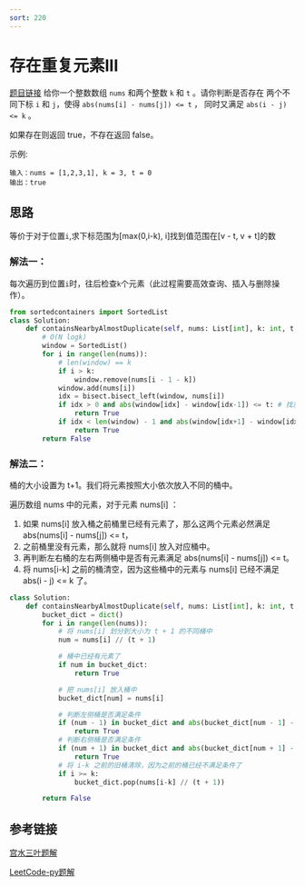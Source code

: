 ```yaml
---
sort: 220
---
```

# 存在重复元素III

[题目链接](https://leetcode-cn.com/problems/contains-duplicate-iii/)
给你一个整数数组 `nums` 和两个整数 `k` 和 `t` 。请你判断是否存在 两个不同下标 `i` 和 `j`，使得 `abs(nums[i] - nums[j]) <= t` ，
同时又满足 `abs(i - j) <= k` 。

如果存在则返回 true，不存在返回 false。

示例:
```
输入：nums = [1,2,3,1], k = 3, t = 0
输出：true
```


## 思路
等价于对于位置`i`,求下标范围为[max(0,i-k), i]找到值范围在[v - t, v + t]的数

### 解法一：

每次遍历到位置`i`时，往后检查`k`个元素（此过程需要高效查询、插入与删除操作）。


```python
from sortedcontainers import SortedList
class Solution:
    def containsNearbyAlmostDuplicate(self, nums: List[int], k: int, t: int) -> bool:
        # O(N logk)
        window = SortedList()
        for i in range(len(nums)):
            # len(window) == k
            if i > k:
                window.remove(nums[i - 1 - k])
            window.add(nums[i])
            idx = bisect.bisect_left(window, nums[i])
            if idx > 0 and abs(window[idx] - window[idx-1]) <= t: # 找左边的元素
                return True
            if idx < len(window) - 1 and abs(window[idx+1] - window[idx]) <= t: # 找右边的元素
                return True
        return False
```


### 解法二：
桶的大小设置为 t+1。我们将元素按照大小依次放入不同的桶中。

遍历数组 nums 中的元素，对于元素 nums[i] ：

1. 如果 nums[i] 放入桶之前桶里已经有元素了，那么这两个元素必然满足 abs(nums[i] - nums[j]) <= t，
2. 之前桶里没有元素，那么就将 nums[i] 放入对应桶中。
3. 再判断左右桶的左右两侧桶中是否有元素满足 abs(nums[i] - nums[j]) <= t。
4. 将 nums[i-k] 之前的桶清空，因为这些桶中的元素与 nums[i] 已经不满足 abs(i - j) <= k 了。
   
```python
class Solution:
    def containsNearbyAlmostDuplicate(self, nums: List[int], k: int, t: int) -> bool:
        bucket_dict = dict()
        for i in range(len(nums)):
            # 将 nums[i] 划分到大小为 t + 1 的不同桶中
            num = nums[i] // (t + 1)

            # 桶中已经有元素了
            if num in bucket_dict:
                return True

            # 把 nums[i] 放入桶中
            bucket_dict[num] = nums[i]

            # 判断左侧桶是否满足条件
            if (num - 1) in bucket_dict and abs(bucket_dict[num - 1] - nums[i]) <= t:
                return True
            # 判断右侧桶是否满足条件
            if (num + 1) in bucket_dict and abs(bucket_dict[num + 1] - nums[i]) <= t:
                return True
            # 将 i-k 之前的旧桶清除，因为之前的桶已经不满足条件了
            if i >= k:
                bucket_dict.pop(nums[i-k] // (t + 1))

        return False

```

## 参考链接

[宫水三叶题解](https://leetcode-cn.com/problems/contains-duplicate-iii/solution/gong-shui-san-xie-yi-ti-shuang-jie-hua-d-dlnv/)

[LeetCode-py题解](https://algo.itcharge.cn/10.LeetCode-%E9%A2%98%E8%A7%A3/0200-0299/0220.-%E5%AD%98%E5%9C%A8%E9%87%8D%E5%A4%8D%E5%85%83%E7%B4%A0-III/)